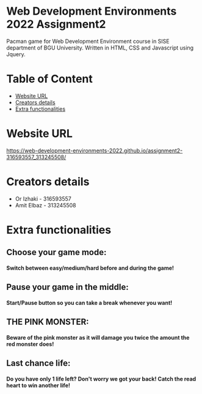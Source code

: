 # Web Development Environments 2022 Assignment2

Pacman game for Web Development Environment course in SISE department of BGU University. Written in HTML, CSS and Javascript using Jquery.

# Table of Content
* [Website URL](#Website-URL)
* [Creators details](#Creators-details)
* [Extra functionalities](#Extra-functionalities)

# Website URL
https://web-development-environments-2022.github.io/assignment2-316593557_313245508/

# Creators details
* Or Izhaki - 316593557
* Amit Elbaz - 313245508

# Extra functionalities
## Choose your game mode:
#### Switch between easy/medium/hard before and during the game!
## Pause your game in the middle:
#### Start/Pause button so you can take a break whenever you want!
## THE PINK MONSTER:
#### Beware of the pink monster as it will damage you twice the amount the red monster does!
## Last chance life:
#### Do you have only 1 life left? Don't worry we got your back! Catch the read heart to win another life!
